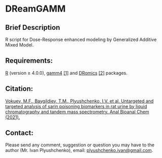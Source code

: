 # DReamGAMM
## Brief Description
R script for Dose-Response enhanced modeling by Generalized Additive Mixed Model.

## Requirements:
[R](https://cloud.r-project.org/) (version ≥ 4.0.0), [gamm4](https://cran.r-project.org/web/packages/gamm4/index.html) [[1]](https://www.taylorfrancis.com/books/mono/10.1201/9781315370279/generalized-additive-models-simon-wood) and [DRomics](https://cran.r-project.org/web/packages/DRomics/index.html) [[2]](https://pubs.acs.org/doi/10.1021/acs.est.8b04752) packages.

## Citation:
[Vokuev, M.F., Baygildiev, Т.М., Plyushchenko, I.V. et al. Untargeted and targeted analysis of sarin poisoning biomarkers in rat urine by liquid chromatography and tandem mass spectrometry. Anal Bioanal Chem (2021).](https://doi.org/10.1007/s00216-021-03655-3)

## Contact:
Please send any comment, suggestion or question you may have to the author (Mr. Ivan Plyushchenko), email: plyushchenko.ivan@gmail.com.
